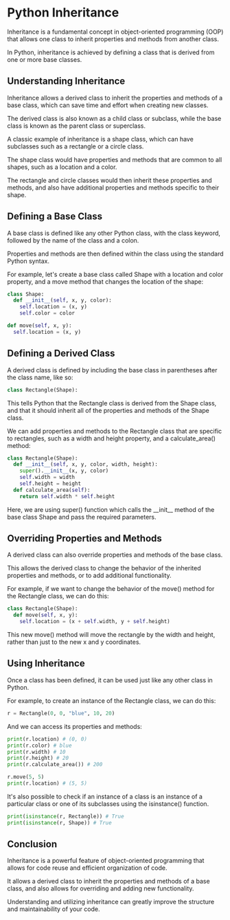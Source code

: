 # Python Inheritance

Inheritance is a fundamental concept in object-oriented programming (OOP) that allows one class to inherit properties and methods from another class.

In Python, inheritance is achieved by defining a class that is derived from one or more base classes.

## Understanding Inheritance

Inheritance allows a derived class to inherit the properties and methods of a base class, which can save time and effort when creating new classes.

The derived class is also known as a child class or subclass, while the base class is known as the parent class or superclass.

A classic example of inheritance is a shape class, which can have subclasses such as a rectangle or a circle class.

The shape class would have properties and methods that are common to all shapes, such as a location and a color.

The rectangle and circle classes would then inherit these properties and methods, and also have additional properties and methods specific to their shape.

## Defining a Base Class

A base class is defined like any other Python class, with the class keyword, followed by the name of the class and a colon.

Properties and methods are then defined within the class using the standard Python syntax.

For example, let's create a base class called Shape with a location and color property, and a move method that changes the location of the shape:

```python
class Shape:
  def __init__(self, x, y, color):
    self.location = (x, y)
    self.color = color

def move(self, x, y):
  self.location = (x, y)
```

## Defining a Derived Class

A derived class is defined by including the base class in parentheses after the class name, like so:

```python
class Rectangle(Shape):
```

This tells Python that the Rectangle class is derived from the Shape class, and that it should inherit all of the properties and methods of the Shape class.

We can add properties and methods to the Rectangle class that are specific to rectangles, such as a width and height property, and a calculate\_area() method:

```python
class Rectangle(Shape):
  def __init__(self, x, y, color, width, height):
    super().__init__(x, y, color)
    self.width = width
    self.height = height
  def calculate_area(self):
    return self.width * self.height
```

Here, we are using super() function which calls the \_\_init\_\_ method of the base class Shape and pass the required parameters.

## Overriding Properties and Methods

A derived class can also override properties and methods of the base class.

This allows the derived class to change the behavior of the inherited properties and methods, or to add additional functionality.

For example, if we want to change the behavior of the move() method for the Rectangle class, we can do this:

```python
class Rectangle(Shape):
  def move(self, x, y):
    self.location = (x + self.width, y + self.height)
```

This new move() method will move the rectangle by the width and height, rather than just to the new x and y coordinates.

## Using Inheritance

Once a class has been defined, it can be used just like any other class in Python.

For example, to create an instance of the Rectangle class, we can do this:

```python
r = Rectangle(0, 0, "blue", 10, 20)
```

And we can access its properties and methods:

```python
print(r.location) # (0, 0)
print(r.color) # blue
print(r.width) # 10
print(r.height) # 20
print(r.calculate_area()) # 200

r.move(5, 5)
print(r.location) # (5, 5)
```

It's also possible to check if an instance of a class is an instance of a particular class or one of its subclasses using the isinstance() function.

```python
print(isinstance(r, Rectangle)) # True
print(isinstance(r, Shape)) # True
```

## Conclusion

Inheritance is a powerful feature of object-oriented programming that allows for code reuse and efficient organization of code.

It allows a derived class to inherit the properties and methods of a base class, and also allows for overriding and adding new functionality.

Understanding and utilizing inheritance can greatly improve the structure and maintainability of your code.
